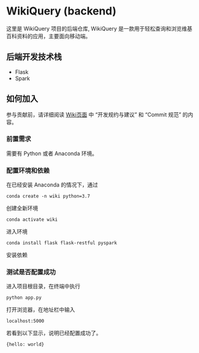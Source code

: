 # WikiQuery (backend)
这里是 WikiQuery 项目的后端仓库, WikiQuery 是一款用于轻松查询和浏览维基百科资料的应用，主要面向移动端。

## 后端开发技术栈
- Flask
- Spark

## 如何加入
参与贡献前，请详细阅读 [Wiki页面](https://github.com/chameeer/wikiquery_backend/wiki) 中 “开发规约与建议” 和 “Commit 规范” 的内容。

### 前置需求
需要有 Python 或者 Anaconda 环境。

### 配置环境和依赖
在已经安装 Anaconda 的情况下，通过

```conda create -n wiki python=3.7``` 

创建全新环境

```conda activate wiki```

进入环境

```conda install flask flask-restful pyspark```

安装依赖

### 测试是否配置成功
进入项目根目录，在终端中执行

```python app.py```

打开浏览器，在地址栏中输入

```localhost:5000```

若看到以下显示，说明已经配置成功了。

```{hello: world}```




